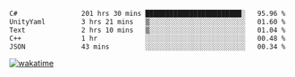 <!--START_SECTION:waka-->

```txt
C#                201 hrs 30 mins ████████████████████████░   95.96 %
UnityYaml         3 hrs 21 mins   ▒░░░░░░░░░░░░░░░░░░░░░░░░   01.60 %
Text              2 hrs 10 mins   ▒░░░░░░░░░░░░░░░░░░░░░░░░   01.04 %
C++               1 hr            ░░░░░░░░░░░░░░░░░░░░░░░░░   00.48 %
JSON              43 mins         ░░░░░░░░░░░░░░░░░░░░░░░░░   00.34 %
```

<!--END_SECTION:waka-->
[![wakatime](https://wakatime.com/badge/user/6c2f442e-41b4-42e3-bc06-d5d8203ad1da.svg)](https://wakatime.com/@6c2f442e-41b4-42e3-bc06-d5d8203ad1da)
